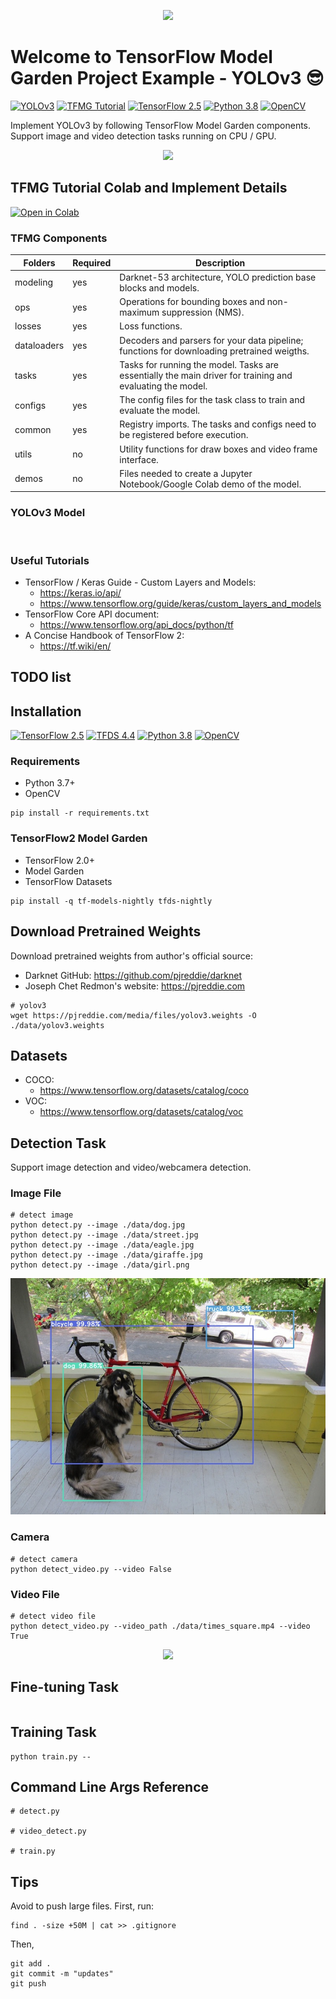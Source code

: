 <p align="center">
    <img src="https://raw.githubusercontent.com/tf-models/readthedocs/main/official/projects/yolo3/assets/logo_project.png">
</p>

# Welcome to TensorFlow Model Garden Project Example - YOLOv3 :sunglasses:

[![YOLOv3](http://img.shields.io/badge/Paper-arXiv.1804.02767-B3181B?logo=arXiv)](https://arxiv.org/abs/1804.02767)
[![TFMG Tutorial](https://img.shields.io/badge/TFMG%20Tutorial-YOLO%20v3-F9AB00?logo=googlecolab)](https://githubtocolab.com/tf-models/readthedocs/blob/main/TFMG_Project_Tutorial_(v6).ipynb)
[![TensorFlow 2.5](https://img.shields.io/badge/TensorFlow-2.5-FF6F00?logo=tensorflow)](https://github.com/tensorflow/tensorflow/releases/tag/v2.4.0)
[![Python 3.8](https://img.shields.io/badge/Python-3.8-3776AB?logo=python)](https://www.python.org/downloads/release/python-379/)
[![OpenCV](https://img.shields.io/badge/OpenCV-4.5-5C3EE8?logo=opencv)](https://opencv.org/)
<!-- [![TFDS 4.4](https://img.shields.io/badge/TF%20Datasets-4.4-FF6F00?logo=tensorflow)](https://www.tensorflow.org/datasets/overview) -->
<!-- [![Keras 2.5](https://img.shields.io/badge/Keras-2.5-D00000?logo=keras)](https://keras.io/) -->
<!-- [![GitHub](https://img.shields.io/badge/Up%20to%20Date-passing-green?logo=github)]() -->

Implement YOLOv3 by following TensorFlow Model Garden components. Support image and video detection tasks running on CPU / GPU.

<p align="center">
    <img src="https://raw.githubusercontent.com/tf-models/readthedocs/main/official/projects/yolo3/assets/video_times_square.gif">
</p>

## TFMG Tutorial Colab and Implement Details

[![Open in Colab](https://colab.research.google.com/assets/colab-badge.svg)](https://githubtocolab.com/tf-models/readthedocs/blob/main/TFMG_Project_Tutorial_(v6).ipynb)


### TFMG Components

| Folders      | Required | Description             |
|-------------|----------|-------------------------------------------|
| modeling | yes      | Darknet-53 architecture, YOLO prediction base blocks and models.     |
| ops      | yes      | Operations for bounding boxes and non-maximum suppression (NMS).    |
| losses      | yes      | Loss functions.    |
| dataloaders | yes      | Decoders and parsers for your data pipeline; functions for downloading pretrained weigths.     |
| tasks       | yes      | Tasks for running the model. Tasks are essentially the main driver for training and evaluating the model.     |
| configs     | yes      | The  config  files for the task class to train and evaluate the model.      |
| common      | yes      | Registry imports. The tasks and configs need to be registered before execution.     |
| utils       | no       | Utility functions for draw boxes and video frame interface. |
| demos       | no       | Files needed to create a Jupyter Notebook/Google Colab demo of the model. |

### YOLOv3 Model

![]()

### Useful Tutorials

- TensorFlow / Keras Guide - Custom Layers and Models: 
    - https://keras.io/api/
    - https://www.tensorflow.org/guide/keras/custom_layers_and_models
- TensorFlow Core API document: 
    - https://www.tensorflow.org/api_docs/python/tf
- A Concise Handbook of TensorFlow 2: 
    - https://tf.wiki/en/


## TODO list



## Installation

[![TensorFlow 2.5](https://img.shields.io/badge/TensorFlow-2.5-FF6F00?logo=tensorflow)](https://github.com/tensorflow/tensorflow/releases/tag/v2.4.0)
[![TFDS 4.4](https://img.shields.io/badge/TF%20Datasets-4.4-FF6F00?logo=tensorflow)](https://www.tensorflow.org/datasets/overview)
[![Python 3.8](https://img.shields.io/badge/Python-3.8-3776AB?logo=python)](https://www.python.org/downloads/release/python-379/)
[![OpenCV](https://img.shields.io/badge/OpenCV-4.5-5C3EE8?logo=opencv)](https://opencv.org/)

### Requirements

- Python 3.7+
- OpenCV 

```
pip install -r requirements.txt
```

### TensorFlow2 Model Garden 

- TensorFlow 2.0+
- Model Garden
- TensorFlow Datasets


```
pip install -q tf-models-nightly tfds-nightly
```

## Download Pretrained Weights

Download pretrained weights from author's official source: 

- Darknet GitHub: https://github.com/pjreddie/darknet
- Joseph Chet Redmon's website: https://pjreddie.com

```
# yolov3
wget https://pjreddie.com/media/files/yolov3.weights -O ./data/yolov3.weights
```

## Datasets

- COCO: 
    - https://www.tensorflow.org/datasets/catalog/coco
- VOC: 
    - https://www.tensorflow.org/datasets/catalog/voc


## Detection Task

Support image detection and video/webcamera detection. 

### Image File

```
# detect image
python detect.py --image ./data/dog.jpg 
python detect.py --image ./data/street.jpg  
python detect.py --image ./data/eagle.jpg  
python detect.py --image ./data/giraffe.jpg 
python detect.py --image ./data/girl.png
```

<p align="center">
    <img src="outputs/output_dog.jpg">
</p>


### Camera 

```
# detect camera
python detect_video.py --video False
```


### Video File 

```
# detect video file
python detect_video.py --video_path ./data/times_square.mp4 --video True
```

<p align="center">
    <img src="https://raw.githubusercontent.com/tf-models/readthedocs/main/official/projects/yolo3/assets/video_times_square.gif">
</p>


## Fine-tuning Task

```

```


## Training Task

```
python train.py --
```


## Command Line Args Reference

```
# detect.py

# video_detect.py

# train.py

```

## Tips

Avoid to push large files. First, run: 
```
find . -size +50M | cat >> .gitignore
```
Then, 
```
git add .
git commit -m "updates"
git push 
```
